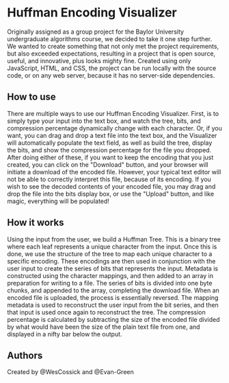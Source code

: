 # Huffman Encoding Visualizer
Originally assigned as a group project for the Baylor University undergraduate algorithms course, we decided to take it one step further. We wanted to create something that not only met the project requirements, but also exceeded expectations, resulting in a project that is open source, useful, and innovative, plus looks mighty fine. Created using only JavaScript, HTML, and CSS, the project can be run locally with the source code, or on any web server, because it has no server-side dependencies.

## How to use
There are multiple ways to use our Huffman Encoding Visualizer. First, is to simply type your input into the text box, and watch the tree, bits, and compression percentage dynamically change with each character. Or, if you want, you can drag and drop a text file into the text box, and the Visualizer will automatically populate the text field, as well as build the tree, display the bits, and show the compression percentage for the file you dropped. After doing either of these, if you want to keep the encoding that you just created, you can click on the "Download" button, and your browser will initiate a download of the encoded file. However, your typical text editor will not be able to correctly interpret this file, because of its encoding. If you wish to see the decoded contents of your encoded file, you may drag and drop the file into the bits display box, or use the "Upload" button, and like magic, everything will be populated!

## How it works
Using the input from the user, we build a Huffman Tree. This is a binary tree where each leaf represents a unique character from the input. Once this is done, we use the structure of the tree to map each unique character to a specific encoding. These encodings are then used in conjunction with the user input to create the series of bits that represents the input. Metadata is constructed using the character mappings, and then added to an array in preparation for writing to a file. The series of bits is divided into one byte chunks, and appended to the array, completing the download file. When an encoded file is uploaded, the process is essentially reversed. The mapping metadata is used to reconstruct the user input from the bit series, and then that input is used once again to reconstruct the tree. The compression percentage is calculated by subtracting the size of the encoded file divided by what would have been the size of the plain text file from one, and displayed in a nifty bar below the output.

## Authors
Created by @WesCossick and @Evan-Green
